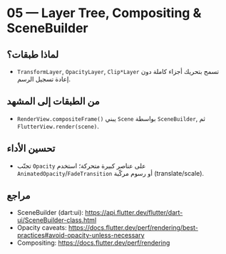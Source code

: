 # 05 — Layer Tree, Compositing & SceneBuilder

## لماذا طبقات؟
- `TransformLayer`, `OpacityLayer`, `Clip*Layer` تسمح بتحريك أجزاء كاملة دون إعادة تسجيل الرسم.

## من الطبقات إلى المشهد
- `RenderView.compositeFrame()` يبني `Scene` بواسطة `SceneBuilder`, ثم `FlutterView.render(scene)`.

## تحسين الأداء
- تجنّب `Opacity` على عناصر كبيرة متحركة؛ استخدم `AnimatedOpacity`/`FadeTransition` أو رسوم مركّبة (translate/scale).

## مراجع
- SceneBuilder (dart:ui): https://api.flutter.dev/flutter/dart-ui/SceneBuilder-class.html
- Opacity caveats: https://docs.flutter.dev/perf/rendering/best-practices#avoid-opacity-unless-necessary
- Compositing: https://docs.flutter.dev/perf/rendering
